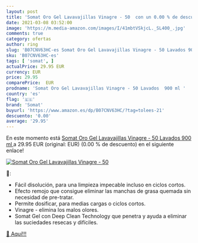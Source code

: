```yaml
---
layout: post
title: 'Somat Oro Gel Lavavajillas Vinagre - 50  con un 0.00 % de descuento'
date: 2021-03-08 03:52:00
image: 'https://m.media-amazon.com/images/I/41mbtVSkjcL._SL400_.jpg'
comments: true
category: ofertas
author: ring
slug: 'B07CNV63HC-es Somat Oro Gel Lavavajillas Vinagre - 50 Lavados 900 ml'
sku: 'B07CNV63HC-es'
tags: [ 'somat', ]
actualPrice: 29.95 EUR
currency: EUR
price: 29.95
comparePrice:  EUR
prodname: 'Somat Oro Gel Lavavajillas Vinagre - 50 Lavados  900 ml '
country: 'es'
flag: '🇪🇸'
brand: 'Somat'
buyurl: 'https://www.amazon.es/dp/B07CNV63HC/?tag=tolees-21'
descuento: '0.00'
average: '29.95'
---
```


En este momento está [Somat Oro Gel Lavavajillas Vinagre - 50 Lavados  900 ml ](https://www.amazon.es/dp/B07CNV63HC/?tag=tolees-21) a 29.95 EUR (original:  EUR) (0.00 %  de descuento) en el siguiente enlace!

[![Somat Oro Gel Lavavajillas Vinagre - 50 ](https://m.media-amazon.com/images/I/41mbtVSkjcL._SL400_.jpg)](https://www.amazon.es/dp/B07CNV63HC/?tag=tolees-21)

🔎:

- Fácil disolución, para una limpieza impecable incluso en ciclos cortos.
- Efecto remojo que consigue eliminar las manchas de grasa quemada sin necesidad de pre-tratar.
- Permite dosificar, para medias cargas o ciclos cortos.
- Vinagre - elimina los malos olores.
- Somat Gel con Deep Clean Technology que penetra y ayuda a eliminar las suciedades resecas y difíciles.

[🛒 Aquí!!!](https://www.amazon.es/dp/B07CNV63HC/?tag=tolees-21)
